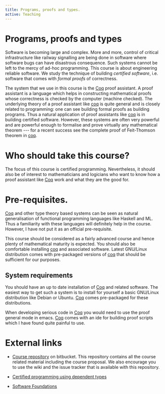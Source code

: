 ```yaml
---
title: Programs, proofs and types.
active: Teaching
---
```


# Programs, proofs and types

Software is becoming large and complex. More and more, control of
critical infrastructure like railway signalling are being done in
software where software bugs can have disastrous consequence. Such
systems cannot be left to the mercy of ad-hoc programming. This course
is about engineering reliable software. We study the technique of
building _certified software_, i.e. software that comes with _formal
proofs_ of correctness.

The system that we use in this course is the [Coq] proof assistant.  A
proof assistant is a language which helps in constructing mathematical
proofs whose correctness is checked by the computer (machine
checked). The underlying theory of a proof assistant like [coq] is
quite general and is closely related to programming: one can see
building formal proofs as building programs. Thus a natural
application of proof assistants like [coq] is in building certified
software. However, these systems are often very powerful and are
powerful enough to formalise and prove virtually any mathematical
theorem --- for a recent success see the complete proof of
Feit-Thomson theorem in [coq].

# Who should take this course?

The focus of this course is certified programming. Nevertheless, it
should also be of interest to mathematicians and logicians who want to
know how a proof assistant like [Coq] work and what they are the good
for.

# Pre-requisites.

[Coq] and other type theory based systems can be seen as natural
generalisation of functional programming languages like Haskell and
ML. Thus a familiarity with these languages will definitely help in
the course. However, I have not put it as an official pre-requisite.

This course should be considered as a fairly advanced course and hence
plenty of mathematical maturity is expected. You should also be
comfortable installing [coq] and associated software. Latest GNU/Linux
distribution comes with pre-packaged versions of [coq] that should be
sufficient for our purposes.

## System requirements

You should have an up to date installation of [Coq] and related
software.  The easiest way to get such a system is to install for
yourself a basic GNU/Linux distribution like Debian or Ubuntu. [Coq]
comes pre-packaged for these distributions.

When developing serious code in [Coq] you would need to use the proof
general mode in emacs. [Coq] comes with an ide for building proof
scripts which I have found quite painful to use.

# External links

* [Course repository][ppt] on bitbucket. This repository contains all the
  course related material including the course proposal. We also
  encourage you to use the wiki and the issue tracker that is
  available with this repository.

* [Certified programming using dependent types][cpdt]

* [Software Foundations][sf]

[cpdt]: <http://adam.chlipala.net/cpdt/>  "Certified Programming using Dependent types"
[sf]: <https://www.cis.upenn.edu/~bcpierce/sf/current/index.html> "Software foundations"
[coq]: <https://coq.inria.fr/> "The coq proof assistant"
[ppt]: <https://bitbucket.org/piyush-kurur/ppt> "Course repository for programs proofs and types"
